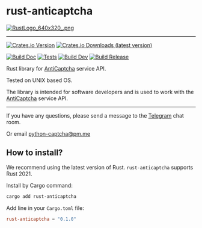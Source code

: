 # rust-anticaptcha

[![RustLogo_640x320_.png](https://s.vyjava.xyz/files/2025/01-January/04/1cbd42dd/RustLogo_640x320_.png)](https://vyjava.xyz/dashboard/image/1cbd42dd-d576-4382-b765-01181b894056)

<hr>

[![Crates.io Version](https://img.shields.io/crates/v/rust-anticaptcha?label=Version&style=flat&color=green)](https://crates.io/crates/rust-anticaptcha)
[![Crates.io Downloads (latest version)](https://img.shields.io/crates/dv/rust-anticaptcha?style=flat&label=Downloads&color=blue)](https://crates.io/crates/rust-anticaptcha)

[![Build Doc](https://github.com/Red-Panda-Dev/rust-anticaptcha/actions/workflows/build_doc.yml/badge.svg?branch=master)](https://github.com/Red-Panda-Dev/rust-anticaptcha/actions/workflows/build_doc.yml)
[![Tests](https://github.com/Red-Panda-Dev/rust-anticaptcha/actions/workflows/test.yml/badge.svg?branch=master)](https://github.com/Red-Panda-Dev/rust-anticaptcha/actions/workflows/test.yml)
[![Build Dev](https://github.com/Red-Panda-Dev/rust-anticaptcha/actions/workflows/build_dev.yml/badge.svg?branch=master)](https://github.com/Red-Panda-Dev/rust-anticaptcha/actions/workflows/build_dev.yml)
[![Build Release](https://github.com/Red-Panda-Dev/rust-anticaptcha/actions/workflows/build_release.yml/badge.svg?branch=master)](https://github.com/Red-Panda-Dev/rust-anticaptcha/actions/workflows/build_release.yml)

Rust library for [AntiCaptcha](https://getcaptchasolution.com/vchfpctqyz) service API.

Tested on UNIX based OS.

The library is intended for software developers and is used to work with the [AntiCaptcha](https://getcaptchasolution.com/agggpuit4b) service API.

***

If you have any questions, please send a message to the [Telegram](https://t.me/pythoncaptcha) chat room.

Or email python-captcha@pm.me

## How to install?

We recommend using the latest version of Rust. `rust-anticaptcha` supports Rust 2021.

Install by Cargo command:
```bash
cargo add rust-anticaptcha
```

Add line in your `Cargo.toml` file:
```toml
rust-anticaptcha = "0.1.0"
```


